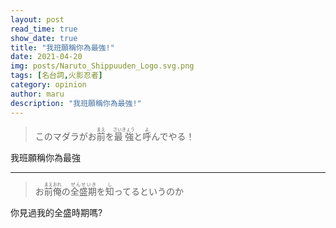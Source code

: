 ```yaml
---
layout: post
read_time: true
show_date: true
title: "我班願稱你為最強!"
date: 2021-04-20
img: posts/Naruto_Shippuuden_Logo.svg.png
tags: [名台詞,火影忍者]
category: opinion
author: maru
description: "我班願稱你為最強!"
---
```

> <div>このマダラがお<ruby><rb>前</rb><rt>まえ</rt></ruby>を<ruby><rb>最強</rb><rt>さいきょう</rt></ruby>と<ruby><rb>呼</rb><rt>よ</rt></ruby>んでやる！</div>

我班願稱你為最強

---
><div>お<ruby><rb>前俺</rb><rt>まえおれ</rt></ruby>の<ruby><rb>全盛期</rb><rt>ぜんせいき</rt></ruby>を<ruby><rb>知</rb><rt>し</rt></ruby>ってるというのか</div>

你見過我的全盛時期嗎?
